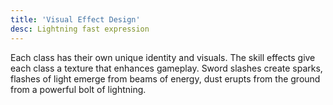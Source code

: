 ```yaml
---
title: 'Visual Effect Design'
desc: Lightning fast expression
---
```


Each class has their own unique identity and visuals. The skill effects give each class a texture that enhances gameplay.
Sword slashes create sparks, flashes of light emerge from beams of energy, dust erupts from the ground from a powerful bolt of lightning.

